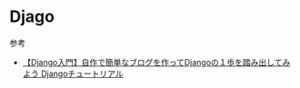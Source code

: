 # Djago
参考
- [【Django入門】自作で簡単なブログを作ってDjangoの１歩を踏み出してみよう Djangoチュートリアル](https://www.youtube.com/watch?v=O037g3NOoXY&t=642s)